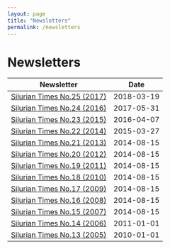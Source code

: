 ```yaml
---
layout: page
title: "Newsletters"
permalink: /newsletters
---
```

# Newsletters

Newsletter | Date
--- | ---
[Silurian Times No.25 (2017)](files/SilurianTimes25.pdf) | 2018-03-19
[Silurian Times No.24 (2016)](files/SilurianTimes24.pdf) | 2017-05-31
[Silurian Times No.23 (2015)](files/SilurianTimes23.pdf) | 2016-04-07
[Silurian Times No.22 (2014)](files/SilurianTimes22.pdf) | 2015-03-27
[Silurian Times No.21 (2013)](files/SilurianTimes21.pdf) | 2014-08-15
[Silurian Times No.20 (2012)](files/SilurianTimes20.pdf) | 2014-08-15
[Silurian Times No.19 (2011)](files/SilurianTimes19.pdf) | 2014-08-15
[Silurian Times No.18 (2010)](files/SilurianTimes18.pdf) | 2014-08-15
[Silurian Times No.17 (2009)](files/SilurianTimes17.pdf) | 2014-08-15
[Silurian Times No.16 (2008)](files/SilurianTimes16.pdf) | 2014-08-15
[Silurian Times No.15 (2007)](files/SilurianTimes15.pdf) | 2014-08-15
[Silurian Times No.14 (2006)](files/SilurianTimes14.pdf) | 2011-01-01
[Silurian Times No.13 (2005)](files/SilurianTimes13.pdf) | 2010-01-01 